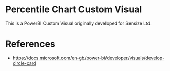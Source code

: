 # Percentile Chart Custom Visual
This is a PowerBI Custom Visual originally developed for Sensize Ltd.

# References
- https://docs.microsoft.com/en-gb/power-bi/developer/visuals/develop-circle-card